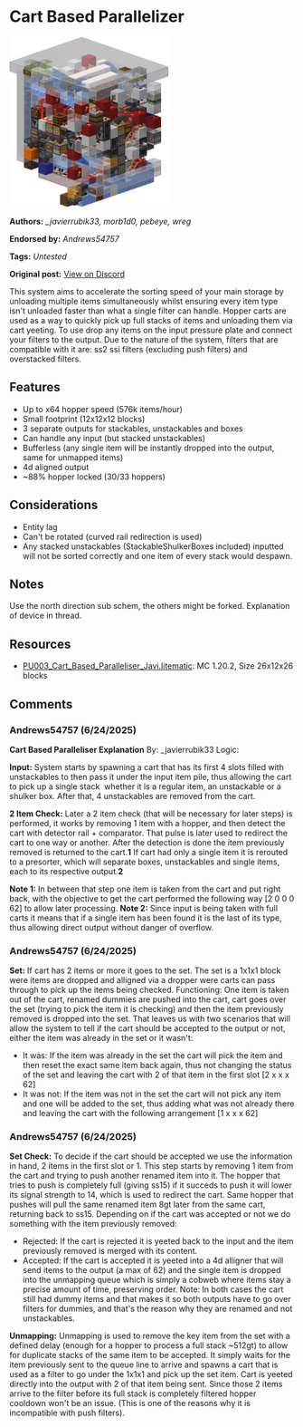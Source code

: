 # Cart Based Parallelizer
<img alt="area_render_26_.png" src="images/area_render_26_.png?raw=1" height="300px">

**Authors:** *_javierrubik33, morb1d0, pebeye, wreg*

**Endorsed by:** *Andrews54757*

**Tags:** *Untested*

**Original post:** [View on Discord](https://discord.com/channels/1375556143186837695/1388318282913943653)

This system aims to accelerate the sorting speed of your main storage by unloading multiple items simultaneously whilst ensuring every item type isn't unloaded faster than what a single filter can handle. Hopper carts are used as a way to quickly pick up full stacks of items and unloading them via cart yeeting. To use drop any items on the input pressure plate and connect your filters to the output. Due to the nature of the system, filters that are compatible with it are: ss2 ssi filters (excluding push filters) and overstacked filters.
## Features
- Up to x64 hopper speed (576k items/hour)
- Small footprint (12x12x12 blocks)
- 3 separate outputs for stackables, unstackables and boxes
- Can handle any input (but stacked unstackables)
- Bufferless (any single item will be instantly dropped into the output, same for unmapped items)
- 4d aligned output
- ~88% hopper locked (30/33 hoppers)
## Considerations
- Entity lag
- Can't be rotated (curved rail redirection is used)
- Any stacked unstackables (StackableShulkerBoxes included) inputted will not be sorted correctly and one item of every stack would despawn.
## Notes
Use the north direction sub schem, the others might be forked. Explanation of device in thread.

## Resources
- [PU003_Cart_Based_Paralleliser_Javi.litematic](attachments/PU003_Cart_Based_Paralleliser_Javi.litematic): MC 1.20.2, Size 26x12x26 blocks

## Comments

### Andrews54757 (6/24/2025)
**Cart Based Paralleliser Explanation**
By: _javierrubik33
Logic:

__Input:__
System starts by spawning a cart that has its first 4 slots filled with unstackables to then pass it under the input item pile, thus allowing the cart to pick up a single stack  whether it is a regular item, an unstackable or a shulker box. After that, 4 unstackables are removed from the cart.

__2 Item Check:__
Later a 2 item check (that will be necessary for later steps) is performed, it works by removing 1 item with a hopper, and then detect the cart with detector rail + comparator. That pulse is later used to redirect the cart to one way or another. After the detection is done the item previously removed is returned to the cart.**1** If cart had only a single item it is rerouted to a presorter, which will separate boxes, unstackables and single items, each to its respective output.**2**

__Note 1:__ In between that step one item is taken from the cart and put right back, with the objective to get the cart performed the following way [2 0 0 0 62] to allow later processing.
__Note 2:__ Since input is being taken with full carts it means that if a single item has been found it is the last of its type, thus allowing direct output without danger of overflow.


### Andrews54757 (6/24/2025)
__Set:__
If cart has 2 items or more it goes to the set. The set is a 1x1x1 block were items are dropped and alligned via a dropper were carts can pass through to pick up the items being checked. 
Functioning: One item is taken out of the cart, renamed dummies are pushed into the cart, cart goes over the set (trying to pick the item it is checking) and then the item previously removed is dropped into the set.
That leaves us with two scenarios that will allow the system to tell if the cart should be accepted to the output or not, either the item was already in the set or it wasn't:

- It was: If the item was already in the set the cart will pick the item and then reset the exact same item back again, thus not changing the status of the set and leaving the cart with 2 of that item in the first slot [2 x x x 62]
- It was not: If the item was not in the set the cart will not pick any item and one will be added to the set, thus adding what was not already there and leaving the cart with the following arrangement [1 x x x 62]


### Andrews54757 (6/24/2025)
__Set Check:__
To decide if the cart should be accepted we use the information in hand, 2 items in the first slot or 1. This step starts by removing 1 item from the cart and trying to push another renamed item into it. The hopper that tries to push is completely full (giving ss15) if it succeds to push it will lower its signal strength to 14, which is used to redirect the cart. Same hopper that pushes will pull the same renamed item 8gt later from the same cart, returning back to ss15.
Depending on if the cart was accepted or not we do something with the item previously removed:

- Rejected: If the cart is rejected it is yeeted back to the input and the item previously removed is merged with its content.
- Accepted: If the cart is accepted it is yeeted into a 4d alligner that will send items to the output (a max of 62) and the single item is dropped into the unmapping queue which is simply a cobweb where items stay a precise amount of time, preserving order.
Note: In both cases the cart still had dummy items and that makes it so both outputs have to go over filters for dummies, and that's the reason why they are renamed and not unstackables.

__Unmapping:__
Unmapping is used to remove the key item from the set with a defined delay (enough for a hopper to process a full stack ~512gt) to allow for duplicate stacks of the same item to be accepted. It simply waits for the item previously sent to the queue line to arrive and spawns a cart that is used as a filter to go under the 1x1x1 and pick up the set item. Cart is yeeted directly into the output with 2 of that item being sent. Since those 2 items arrive to the filter before its full stack is completely filtered hopper cooldown won't be an issue. (This is one of the reasons why it is incompatible with push filters).

